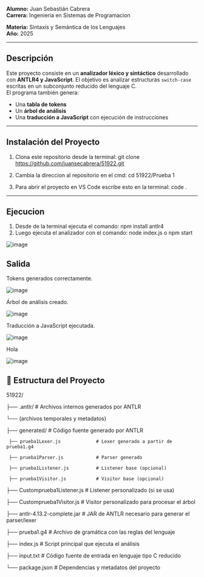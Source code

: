 **Alumno:** Juan Sebastián Cabrera  
**Carrera:** Ingenieria en Sistemas de Programacion

**Materia:** Sintaxis y Semántica de los Lenguajes  
**Año:** 2025  

---

##  Descripción

Este proyecto consiste en un **analizador léxico y sintáctico** desarrollado con **ANTLR4 y JavaScript**. El objetivo es analizar estructuras `switch-case` escritas en un subconjunto reducido del lenguaje C.  
El programa también genera:
- Una **tabla de tokens**
- Un **árbol de análisis**
- Una **traducción a JavaScript** con ejecución de instrucciones

---


## Instalación del Proyecto
1. Clona este repositorio desde la terminal:
git clone https://github.com/juansecabrera/51922.git

2. Cambia la direccion al repositorio en el cmd:
cd 51922/Prueba 1

3. Para abrir el proyecto en VS Code escribe esto en la terminal:
code .
---

## Ejecucion 
1. Desde de la terminal ejecuta el comando: npm install antlr4   
2. Luego ejecuta el analizador con el comando: node index.js o npm start
 
![image](https://github.com/user-attachments/assets/bb99ab15-3379-4f36-9b95-c8ae8c5b3432)


## Salida
Tokens generados correctamente.

![image](https://github.com/user-attachments/assets/9f165529-9a9d-4cb5-83aa-d5d2ecdd2801)

Árbol de análisis creado.

![image](https://github.com/user-attachments/assets/a4086c4b-bafc-4141-bc5d-4e62c55f6398)


Traducción a JavaScript ejecutada.

![image](https://github.com/user-attachments/assets/36065626-a040-4c31-88ae-c5e82b08bee2)

Hola

![image](https://github.com/user-attachments/assets/e55cecc3-720d-4be7-bbc8-a989eb550cb8)

## 📁 Estructura del Proyecto

51922/

├── .antlr/                          # Archivos internos generados por ANTLR

└── (archivos temporales y metadatos)

├── generated/                       # Código fuente generado por ANTLR

     ├── prueba1Lexer.js             # Lexer generado a partir de prueba1.g4
  
     ├── prueba1Parser.js            # Parser generado
  
     ├── prueba1Listener.js          # Listener base (opcional)

     ├── prueba1Visitor.js           # Visitor base (opcional)

├── Customprueba1Listener.js        # Listener personalizado (si se usa)

├── Customprueba1Visitor.js         # Visitor personalizado para procesar el árbol

├── antlr-4.13.2-complete.jar       # JAR de ANTLR necesario para generar el parser/lexer

├── prueba1.g4                      # Archivo de gramática con las reglas del lenguaje

├── index.js                        # Script principal que ejecuta el análisis

├── input.txt                       # Código fuente de entrada en lenguaje tipo C reducido

└──  package.json                    # Dependencias y metadatos del proyecto









